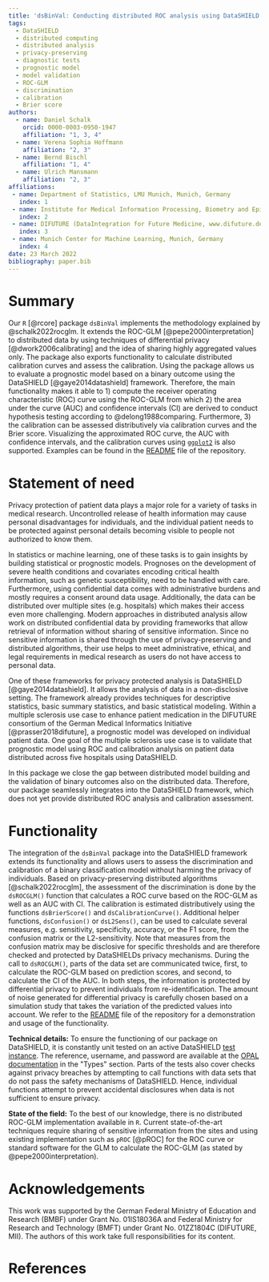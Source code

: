 ```yaml
---
title: 'dsBinVal: Conducting distributed ROC analysis using DataSHIELD'
tags:
  - DataSHIELD
  - distributed computing
  - distributed analysis
  - privacy-preserving
  - diagnostic tests
  - prognostic model
  - model validation
  - ROC-GLM
  - discrimination
  - calibration
  - Brier score
authors:
  - name: Daniel Schalk
    orcid: 0000-0003-0950-1947
    affiliation: "1, 3, 4"
  - name: Verena Sophia Hoffmann
    affiliation: "2, 3"
  - name: Bernd Bischl
    affiliation: "1, 4"
  - name: Ulrich Mansmann
    affiliation: "2, 3"
affiliations:
 - name: Department of Statistics, LMU Munich, Munich, Germany
   index: 1
 - name: Institute for Medical Information Processing, Biometry and Epidemiology, LMU Munich, Munich, Germany
   index: 2
 - name: DIFUTURE (DataIntegration for Future Medicine, www.difuture.de), LMU Munich, Munich, Germany
   index: 3
 - name: Munich Center for Machine Learning, Munich, Germany
   index: 4
date: 23 March 2022
bibliography: paper.bib
---
```


# Summary

Our `R` [@rcore] package `dsBinVal` implements the methodology explained by @schalk2022rocglm. It extends the ROC-GLM [@pepe2000interpretation] to distributed data by using techniques of differential privacy [@dwork2006calibrating] and the idea of sharing highly aggregated values only. The package also exports functionality to calculate distributed calibration curves and assess the calibration. Using the package allows us to evaluate a prognostic model based on a binary outcome using the DataSHIELD [@gaye2014datashield] framework. Therefore, the main functionality makes it able to 1) compute the receiver operating characteristic (ROC) curve using the ROC-GLM from which 2) the area under the curve (AUC) and confidence intervals (CI) are derived to conduct hypothesis testing according to @delong1988comparing. Furthermore, 3) the calibration can be assessed distributively via calibration curves and the Brier score. Visualizing the approximated ROC curve, the AUC with confidence intervals, and the calibration curves using [`ggplot2`](https://ggplot2.tidyverse.org/reference/ggplot.html) is also supported. Examples can be found in the [README](https://github.com/difuture-lmu/dsBinVal) file of the repository.

# Statement of need

Privacy protection of patient data plays a major role for a variety of tasks in medical research. Uncontrolled release of health information may cause personal disadvantages for individuals, and the individual patient needs to be protected against personal details becoming visible to people not authorized to know them.

In statistics or machine learning, one of these tasks is to gain insights by building statistical or prognostic models. Prognoses on the development of severe health conditions and covariates encoding critical health information, such as genetic susceptibility, need to be handled with care. Furthermore, using confidential data comes with administrative burdens and mostly requires a consent around data usage. Additionally, the data can be distributed over multiple sites (e.g. hospitals) which makes their access even more challenging. Modern approaches in distributed analysis allow work on distributed confidential data by providing frameworks that allow retrieval of information without sharing of sensitive information. Since no sensitive information is shared through the use of privacy-preserving and distributed algorithms, their use helps to meet administrative, ethical, and legal requirements in medical research as users do not have access to personal data.

One of these frameworks for privacy protected analysis is DataSHIELD [@gaye2014datashield]. It allows the analysis of data in a non-disclosive setting. The framework already provides techniques for descriptive statistics, basic summary statistics, and basic statistical modeling. Within a multiple sclerosis use case to enhance patient medication in the DIFUTURE consortium of the German Medical Informatics Initiative [@prasser2018difuture], a prognostic model was developed on individual patient data. One goal of the multiple sclerosis use case is to validate that prognostic model using ROC and calibration analysis on patient data distributed across five hospitals using DataSHIELD.

In this package we close the gap between distributed model building and the validation of binary outcomes also on the distributed data. Therefore, our package seamlessly integrates into the DataSHIELD framework, which does not yet provide distributed ROC analysis and calibration assessment.

# Functionality

The integration of the `dsBinVal` package into the DataSHIELD framework extends its functionality and allows users to assess the discrimination and calibration of a binary classification model without harming the privacy of individuals. Based on privacy-preserving distributed algorithms [@schalk2022rocglm], the assessment of the discrimination is done by the `dsROCGLM()` function that calculates a ROC curve based on the ROC-GLM as well as an AUC with CI. The calibration is estimated distributively using the functions `dsBrierScore()` and `dsCalibrationCurve()`. Additional helper functions, `dsConfusion()` or `dsL2Sens()`, can be used to calculate several measures, e.g. sensitivity, specificity, accuracy, or the F1 score, from the confusion matrix or the L2-sensitivity. Note that measures from the confusion matrix may be disclosive for specific thresholds and are therefore checked and protected by DataSHIELDs privacy mechanisms. During the call to `dsROCGLM()`, parts of the data set are communicated twice, first, to calculate the ROC-GLM based on prediction scores, and second, to calculate the CI of the AUC. In both steps, the information is protected by differential privacy to prevent individuals from re-identification. The amount of noise generated for differential privacy is carefully chosen based on a simulation study that takes the variation of the predicted values into account. We refer to the [README](https://github.com/difuture-lmu/dsBinVal) file of the repository for a demonstration and usage of the functionality.

__Technical details:__ To ensure the functioning of our package on DataSHIELD, it is constantly unit tested on an active DataSHIELD [test instance](opal-demo.obiba.org). The reference, username, and password are available at the [OPAL documentation](opaldoc.obiba.org/en/latest/resources.html) in the "Types" section. Parts of the tests also cover checks against privacy breaches by attempting to call functions with data sets that do not pass the safety mechanisms of DataSHIELD. Hence, individual functions attempt to prevent accidental disclosures when data is not sufficient to ensure privacy.

__State of the field:__ To the best of our knowledge, there is no distributed ROC-GLM implementation available in `R`. Current state-of-the-art techniques require sharing of sensitive information from the sites and using existing implementation such as `pROC` [@pROC] for the ROC curve or standard software for the GLM to calculate the ROC-GLM (as stated by @pepe2000interpretation).

# Acknowledgements

This work was supported by the German Federal Ministry of Education and Research (BMBF)
under Grant No. 01IS18036A and Federal Ministry for Research and Technology (BMFT) under
Grant No. 01ZZ1804C (DIFUTURE, MII). The authors of this work take full responsibilities
for its content.

# References

